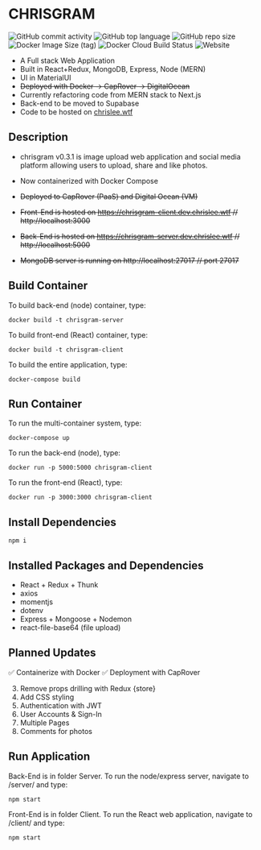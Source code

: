 # CHRISGRAM

![GitHub commit activity](https://img.shields.io/github/commit-activity/y/chrismlee26/chris-gram)
![GitHub top language](https://img.shields.io/github/languages/top/chrismlee26/chris-gram)
![GitHub repo size](https://img.shields.io/github/repo-size/chrismlee26/chris-gram)
![Docker Image Size (tag)](https://img.shields.io/docker/image-size/chrismlee26/chris-gram/latest)
![Docker Cloud Build Status](https://img.shields.io/docker/cloud/build/chrismlee26/chris-gram)
![Website](https://img.shields.io/website?down_color=lightgrey&down_message=offline&up_color=blue&up_message=online&url=https%3A%2F%2Fchrisgram-client.dev.chrislee.wtf)

- A Full stack Web Application
- Built in React+Redux, MongoDB, Express, Node (MERN)
- UI in MaterialUI
- ~~Deployed with Docker -> CapRover -> DigitalOcean~~
- Currently refactoring code from MERN stack to Next.js
- Back-end to be moved to Supabase
- Code to be hosted on [chrislee.wtf](https://chrislee.wtf)

## Description

- chrisgram v0.3.1 is image upload web application and social media platform allowing users to upload, share and like photos.
- Now containerized with Docker Compose
- ~~Deployed to CapRover (PaaS) and Digital Ocean (VM)~~

- ~~Front-End is hosted on https://chrisgram-client.dev.chrislee.wtf // http://localhost:3000~~
- ~~Back-End is hosted on https://chrisgram-server.dev.chrislee.wtf // http://localhost:5000~~
- ~~MongoDB server is running on http://localhost:27017 // port 27017~~

## Build Container

To build back-end (node) container, type:

```
docker build -t chrisgram-server
```

To build front-end (React) container, type:

```
docker build -t chrisgram-client
```

To build the entire application, type:

```
docker-compose build
```

## Run Container

To run the multi-container system, type:

```
docker-compose up
```

To run the back-end (node), type:

```
docker run -p 5000:5000 chrisgram-client
```

To run the front-end (React), type:

```
docker run -p 3000:3000 chrisgram-client
```

## Install Dependencies

```
npm i
```

## Installed Packages and Dependencies

- React + Redux + Thunk
- axios
- momentjs
- dotenv
- Express + Mongoose + Nodemon
- react-file-base64 (file upload)

## Planned Updates

✅ Containerize with Docker
✅ Deployment with CapRover

3. Remove props drilling with Redux {store}
4. Add CSS styling
5. Authentication with JWT
6. User Accounts & Sign-In
7. Multiple Pages
8. Comments for photos

## Run Application

Back-End is in folder Server. To run the node/express server, navigate to /server/ and type:

```
npm start
```

Front-End is in folder Client. To run the React web application, navigate to /client/ and type:

```
npm start
```
